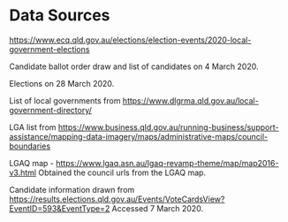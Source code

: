 # Data Sources

https://www.ecq.qld.gov.au/elections/election-events/2020-local-government-elections

Candidate ballot order draw and list of candidates on 4 March 2020.

Elections on 28 March 2020.

List of local governments from https://www.dlgrma.qld.gov.au/local-government-directory/


LGA list from https://www.business.qld.gov.au/running-business/support-assistance/mapping-data-imagery/maps/administrative-maps/council-boundaries

LGAQ map - https://www.lgaq.asn.au/lgaq-revamp-theme/map/map2016-v3.html
Obtained the council urls from the LGAQ map.


Candidate information drawn from https://results.elections.qld.gov.au/Events/VoteCardsView?EventID=593&EventType=2
Accessed 7 March 2020.
